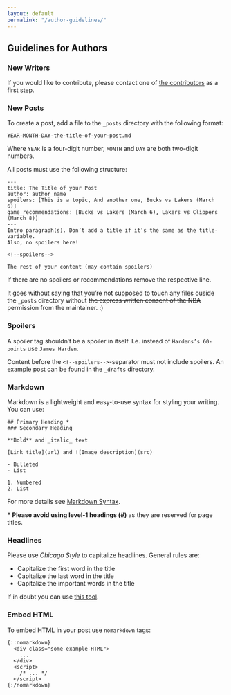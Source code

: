 ```yaml
---
layout: default
permalink: "/author-guidelines/"
---
```


## Guidelines for Authors

### New Writers

If you would like to contribute, please contact one of [the contributors](https://github.com/wikihoops/wh-weekly/graphs/contributors) as a first step.

### New Posts

To create a post, add a file to the `_posts` directory with the following format:

    YEAR-MONTH-DAY-the-title-of-your-post.md

Where `YEAR` is a four-digit number, `MONTH` and `DAY` are both two-digit numbers.

All posts must use the following structure: 

    ---
    title: The Title of your Post
    author: author_name
    spoilers: [This is a topic, And another one, Bucks vs Lakers (March 6)]
    game_recommendations: [Bucks vs Lakers (March 6), Lakers vs Clippers (March 8)]
    ---
    Intro paragraph(s). Don’t add a title if it’s the same as the title-variable.
    Also, no spoilers here!

    <!--spoilers-->

    The rest of your content (may contain spoilers)

If there are no spoilers or recommendations remove the respective line.

It goes without saying that you’re not supposed to touch any files ouside the `_posts` directory without ~~the express written consent of the NBA~~ permission from the maintainer. :)

### Spoilers

A spoiler tag shouldn’t be a spoiler in itself. I.e. instead of `Hardens’s 60-points` use `James Harden`.

Content before the `<!--spoilers-->`-separator must not include spoilers. An example post can be found in the `_drafts` directory.

### Markdown

Markdown is a lightweight and easy-to-use syntax for styling your writing. You can use:

    ## Primary Heading *
    ### Secondary Heading

    **Bold** and _italic_ text

    [Link title](url) and ![Image description](src)

    - Bulleted
    - List

    1. Numbered
    2. List

For more details see [Markdown Syntax](https://daringfireball.net/projects/markdown/syntax).

**\* Please avoid using level-1 headings (#)** as they are reserved for page titles.

### Headlines

Please use _Chicago Style_ to capitalize headlines. General rules are:

- Capitalize the first word in the title
- Capitalize the last word in the title
- Capitalize the important words in the title

If in doubt you can use [this tool](https://headlinecapitalization.com/).

### Embed HTML

To embed HTML in your post use `nomarkdown` tags:

    {::nomarkdown}
      <div class="some-example-HTML">
        ...
      </div>
      <script>
        /* ... */
      </script>
    {:/nomarkdown}